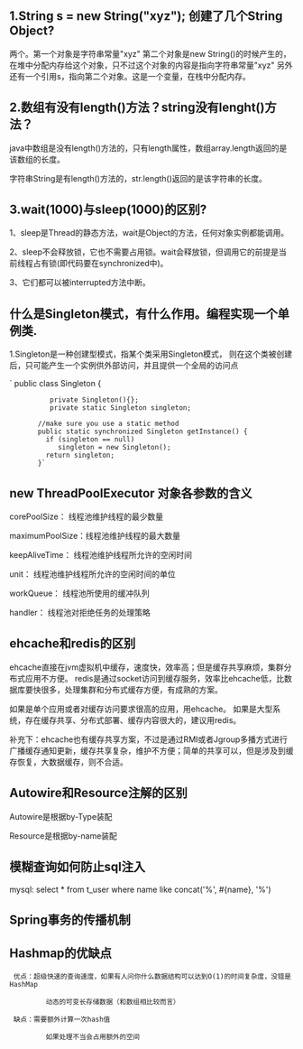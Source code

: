 ## 1.String s = new String("xyz"); 创建了几个String Object?

两个。第一个对象是字符串常量"xyz" 第二个对象是new String()的时候产生的，
在堆中分配内存给这个对象，只不过这个对象的内容是指向字符串常量"xyz" 
另外还有一个引用s，指向第二个对象。这是一个变量，在栈中分配内存。

## 2.数组有没有length()方法？string没有lenght()方法？

java中数组是没有length()方法的，只有length属性，数组array.length返回的是该数组的长度。

字符串String是有length()方法的，str.length()返回的是该字符串的长度。

## 3.wait(1000)与sleep(1000)的区别?

1、sleep是Thread的静态方法，wait是Object的方法，任何对象实例都能调用。

2、sleep不会释放锁，它也不需要占用锁。wait会释放锁，但调用它的前提是当前线程占有锁(即代码要在synchronized中)。

3、它们都可以被interrupted方法中断。

## 什么是Singleton模式，有什么作用。编程实现一个单例类.

1.Singleton是一种创建型模式，指某个类采用Singleton模式，
则在这个类被创建后，只可能产生一个实例供外部访问，并且提供一个全局的访问点


 ` public class Singleton {
             
              private Singleton(){};
              private static Singleton singleton; 
          
           //make sure you use a static method
           public static synchronized Singleton getInstance() {
             if (singleton == null)
                singleton = new Singleton();
             return singleton;
           }`
           
           
           
           
##  new ThreadPoolExecutor 对象各参数的含义
corePoolSize： 线程池维护线程的最少数量

maximumPoolSize：线程池维护线程的最大数量

keepAliveTime： 线程池维护线程所允许的空闲时间

unit： 线程池维护线程所允许的空闲时间的单位

workQueue： 线程池所使用的缓冲队列

handler： 线程池对拒绝任务的处理策略

## ehcache和redis的区别

ehcache直接在jvm虚拟机中缓存，速度快，效率高；但是缓存共享麻烦，集群分布式应用不方便。
redis是通过socket访问到缓存服务，效率比ehcache低，比数据库要快很多，处理集群和分布式缓存方便，有成熟的方案。

如果是单个应用或者对缓存访问要求很高的应用，用ehcache。
如果是大型系统，存在缓存共享、分布式部署、缓存内容很大的，建议用redis。

补充下：ehcache也有缓存共享方案，不过是通过RMI或者Jgroup多播方式进行广播缓存通知更新，缓存共享复杂，维护不方便；简单的共享可以，但是涉及到缓存恢复，大数据缓存，则不合适。

## Autowire和Resource注解的区别

Autowire是根据by-Type装配

Resource是根据by-name装配

## 模糊查询如何防止sql注入

mysql: select * from t_user where name like concat('%', #{name}, '%')


## Spring事务的传播机制

## Hashmap的优缺点
     优点：超级快速的查询速度，如果有人问你什么数据结构可以达到O(1)的时间复杂度，没错是HashMap

             动态的可变长存储数据（和数组相比较而言）

     缺点：需要额外计算一次hash值

             如果处理不当会占用额外的空间